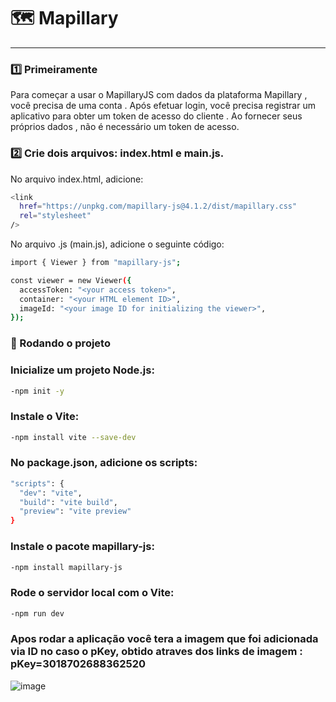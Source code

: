 # 🗺️ Mapillary

---

### 1️⃣ Primeiramente

Para começar a usar o MapillaryJS com dados da plataforma Mapillary , você precisa de uma conta . Após efetuar login, você precisa registrar um aplicativo para obter um token de acesso do cliente . Ao fornecer seus próprios dados , não é necessário um token de acesso.


### 2️⃣ Crie dois arquivos: index.html e main.js.

No arquivo index.html, adicione:
```bash
<link
  href="https://unpkg.com/mapillary-js@4.1.2/dist/mapillary.css"
  rel="stylesheet"
/>
```

No arquivo .js (main.js), adicione o seguinte código:
```bash
import { Viewer } from "mapillary-js";

const viewer = new Viewer({
  accessToken: "<your access token>",
  container: "<your HTML element ID>",
  imageId: "<your image ID for initializing the viewer>",
});
```


### 🚀 Rodando o projeto

### Inicialize um projeto Node.js:

```bash
-npm init -y
```
### Instale o Vite:
```bash
-npm install vite --save-dev
```

### No package.json, adicione os scripts:

```bash 
"scripts": {
  "dev": "vite",
  "build": "vite build",
  "preview": "vite preview"
}
```

### Instale o pacote mapillary-js:
```bash
-npm install mapillary-js
```

### Rode o servidor local com o Vite:
```bash
-npm run dev
```

### Apos rodar a aplicação você tera a imagem que foi adicionada via ID no caso o pKey, obtido atraves dos links de imagem : pKey=3018702688362520

![image](https://github.com/user-attachments/assets/10a068bb-d634-434b-8c4c-fa1b5e4f7d7b)
